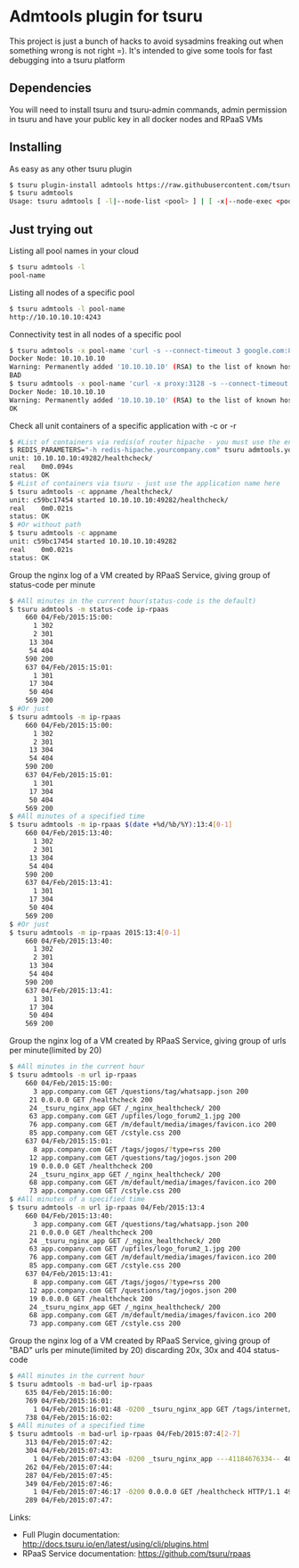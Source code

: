 # Admtools plugin for tsuru

This project is just a bunch of hacks to avoid sysadmins freaking out when something wrong is not right =). 
It's intended to give some tools for fast debugging into a tsuru platform

## Dependencies
You will need to install tsuru and tsuru-admin commands, admin permission in tsuru and have your public key in all docker nodes and RPaaS VMs

## Installing

As easy as any other tsuru plugin
```bash
$ tsuru plugin-install admtools https://raw.githubusercontent.com/tsuru/admtools/master/admtools
$ tsuru admtools
Usage: tsuru admtools [ -l|--node-list <pool> ] | [ -x|--node-exec <pool> 'cmd' ] | [ --check-app|-c appname <path> ] | [ --check-app-router|-r appname <path> ] | [ -m|--rpaas-per-minute <status-code>|url|bad-url ip-rpaas <stringlog> ] | [ --help|-h ]
```
## Just trying out

Listing all pool names in your cloud

```bash
$ tsuru admtools -l
pool-name
```

Listing all nodes of a specific pool

```bash
$ tsuru admtools -l pool-name
http://10.10.10.10:4243
```

Connectivity test in all nodes of a specific pool 

```bash
$ tsuru admtools -x pool-name 'curl -s --connect-timeout 3 google.com:80 >/dev/null && echo OK || echo BAD'
Docker Node: 10.10.10.10
Warning: Permanently added '10.10.10.10' (RSA) to the list of known hosts.
BAD
$ tsuru admtools -x pool-name 'curl -x proxy:3128 -s --connect-timeout 3 google.com:80 >/dev/null && echo OK || echo BAD'
Docker Node: 10.10.10.10
Warning: Permanently added '10.10.10.10' (RSA) to the list of known hosts.
OK
```

Check all unit containers of a specific application with -c or -r

```bash
$ #List of containers via redis(of router hipache - you must use the entire application domain)
$ REDIS_PARAMETERS="-h redis-hipache.yourcompany.com" tsuru admtools.yourcompany.com -r appname /healthcheck/
unit: 10.10.10.10:49282/healthcheck/
real	0m0.094s
status: OK
$ #List of containers via tsuru - just use the application name here
$ tsuru admtools -c appname /healthcheck/
unit: c59bc17454 started 10.10.10.10:49282/healthcheck/
real	0m0.021s
status: OK
$ #Or without path
$ tsuru admtools -c appname 
unit: c59bc17454 started 10.10.10.10:49282
real	0m0.021s
status: OK
```

Group the nginx log of a VM created by RPaaS Service, giving group of status-code per minute 

```bash
$ #All minutes in the current hour(status-code is the default)
$ tsuru admtools -m status-code ip-rpaas 
    660 04/Feb/2015:15:00:
      1 302
      2 301
     13 304
     54 404
    590 200
    637 04/Feb/2015:15:01:
      1 301
     17 304
     50 404
    569 200
$ #Or just
$ tsuru admtools -m ip-rpaas 
    660 04/Feb/2015:15:00:
      1 302
      2 301
     13 304
     54 404
    590 200
    637 04/Feb/2015:15:01:
      1 301
     17 304
     50 404
    569 200
$ #All minutes of a specified time
$ tsuru admtools -m ip-rpaas $(date +%d/%b/%Y):13:4[0-1]
    660 04/Feb/2015:13:40:
      1 302
      2 301
     13 304
     54 404
    590 200
    637 04/Feb/2015:13:41:
      1 301
     17 304
     50 404
    569 200
$ #Or just
$ tsuru admtools -m ip-rpaas 2015:13:4[0-1]
    660 04/Feb/2015:13:40:
      1 302
      2 301
     13 304
     54 404
    590 200
    637 04/Feb/2015:13:41:
      1 301
     17 304
     50 404
    569 200
```

Group the nginx log of a VM created by RPaaS Service, giving group of urls per minute(limited by 20) 

```bash
$ #All minutes in the current hour
$ tsuru admtools -m url ip-rpaas 
    660 04/Feb/2015:15:00:
      3 app.company.com GET /questions/tag/whatsapp.json 200
     21 0.0.0.0 GET /healthcheck 200
     24 _tsuru_nginx_app GET /_nginx_healthcheck/ 200
     63 app.company.com GET /upfiles/logo_forum2_1.jpg 200
     76 app.company.com GET /m/default/media/images/favicon.ico 200
     85 app.company.com GET /cstyle.css 200
    637 04/Feb/2015:15:01:
      8 app.company.com GET /tags/jogos/?type=rss 200
     12 app.company.com GET /questions/tag/jogos.json 200
     19 0.0.0.0 GET /healthcheck 200
     24 _tsuru_nginx_app GET /_nginx_healthcheck/ 200
     68 app.company.com GET /m/default/media/images/favicon.ico 200
     73 app.company.com GET /cstyle.css 200
$ #All minutes of a specified time
$ tsuru admtools -m url ip-rpaas 04/Feb/2015:13:4
    660 04/Feb/2015:13:40:
      3 app.company.com GET /questions/tag/whatsapp.json 200
     21 0.0.0.0 GET /healthcheck 200
     24 _tsuru_nginx_app GET /_nginx_healthcheck/ 200
     63 app.company.com GET /upfiles/logo_forum2_1.jpg 200
     76 app.company.com GET /m/default/media/images/favicon.ico 200
     85 app.company.com GET /cstyle.css 200
    637 04/Feb/2015:13:41:
      8 app.company.com GET /tags/jogos/?type=rss 200
     12 app.company.com GET /questions/tag/jogos.json 200
     19 0.0.0.0 GET /healthcheck 200
     24 _tsuru_nginx_app GET /_nginx_healthcheck/ 200
     68 app.company.com GET /m/default/media/images/favicon.ico 200
     73 app.company.com GET /cstyle.css 200
```

Group the nginx log of a VM created by RPaaS Service, giving group of "BAD" urls per minute(limited by 20) discarding 20x, 30x and 404 status-code

```bash
$ #All minutes in the current hour
$ tsuru admtools -m bad-url ip-rpaas 
    635 04/Feb/2015:16:00:
    769 04/Feb/2015:16:01:
      1 04/Feb/2015:16:01:48 -0200 _tsuru_nginx_app GET /tags/internet/&=&2=&e=&i=&i=&L=&O=&0=&s=&r=&r=&u=&u=&t=&%=&z=&z=&type=rss HTTP/1.1 400
    738 04/Feb/2015:16:02:
$ #All minutes of a specified time
$ tsuru admtools -m bad-url ip-rpaas 04/Feb/2015:07:4[2-7]
    313 04/Feb/2015:07:42:
    304 04/Feb/2015:07:43:
      1 04/Feb/2015:07:43:04 -0200 _tsuru_nginx_app ---41184676334-- 400
    262 04/Feb/2015:07:44:
    287 04/Feb/2015:07:45:
    349 04/Feb/2015:07:46:
      1 04/Feb/2015:07:46:17 -0200 0.0.0.0 GET /healthcheck HTTP/1.1 499
    289 04/Feb/2015:07:47:
```

Links:

- Full Plugin documentation: http://docs.tsuru.io/en/latest/using/cli/plugins.html
- RPaaS Service documentation: https://github.com/tsuru/rpaas
